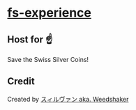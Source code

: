 # [fs-experience](https://fs-experience.ch/)
## Host for ☝

Save the Swiss Silver Coins!

## Credit

Created by [スィルヴァン aka. Weedshaker](https://github.com/Weedshaker)

